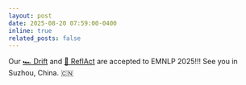 ```yaml
---
layout: post
date: 2025-08-20 07:59:00-0400
inline: true
related_posts: false
---
```

Our <a href="https://arxiv.org/abs/2502.14289">🏎️ Drift</a> and <a href="https://arxiv.org/abs/2505.15182">🤖 ReflAct</a> are accepted to EMNLP 2025!!! See you in Suzhou, China. 🇨🇳
